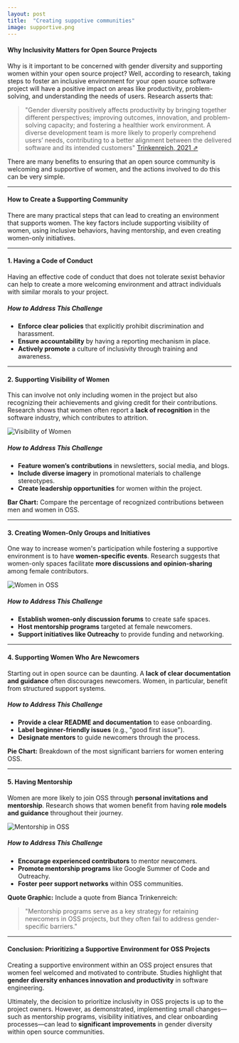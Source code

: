 ```yaml
---
layout: post
title:  "Creating suppotive communities"
image: supportive.png
---
```


#### Why Inclusivity Matters for Open Source Projects

Why is it important to be concerned with gender diversity and supporting women within your open source project? Well, according to research, taking steps to foster an inclusive environment for your open source software project will have a positive impact on areas like productivity, problem-solving, and understanding the needs of users. Research asserts that:

> "Gender diversity positively affects productivity by bringing together different perspectives; improving outcomes, innovation, and problem-solving capacity; and fostering a healthier work environment. A diverse development team is more likely to properly comprehend users’ needs, contributing to a better alignment between the delivered software and its intended customers" 
<a class="paper" target="__blank" href="https://ieeexplore.ieee.org/abstract/document/9402570">Trinkenreich, 2021 ⇗</a>

There are many benefits to ensuring that an open source community is welcoming and supportive of women, and the actions involved to do this can be very simple.

---

#### How to Create a Supporting Community

There are many practical steps that can lead to creating an environment that supports women. The key factors include supporting visibility of women, using inclusive behaviors, having mentorship, and even creating women-only initiatives.

---

#### 1. Having a Code of Conduct

Having an effective code of conduct that does not tolerate sexist behavior can help to create a more welcoming environment and attract individuals with similar morals to your project.

##### How to Address This Challenge
- **Enforce clear policies** that explicitly prohibit discrimination and harassment.
- **Ensure accountability** by having a reporting mechanism in place.
- **Actively promote** a culture of inclusivity through training and awareness.

---

#### 2. Supporting Visibility of Women

This can involve not only including women in the project but also recognizing their achievements and giving credit for their contributions. Research shows that women often report a **lack of recognition** in the software industry, which contributes to attrition.

![Visibility of Women](https://example.com/visibility.jpg)

##### How to Address This Challenge
- **Feature women’s contributions** in newsletters, social media, and blogs.
- **Include diverse imagery** in promotional materials to challenge stereotypes.
- **Create leadership opportunities** for women within the project.

**Bar Chart:** Compare the percentage of recognized contributions between men and women in OSS.

---

#### 3. Creating Women-Only Groups and Initiatives

One way to increase women's participation while fostering a supportive environment is to have **women-specific events**. Research suggests that women-only spaces facilitate **more discussions and opinion-sharing** among female contributors.

![Women in OSS](https://example.com/women-oss.jpg)

##### How to Address This Challenge
- **Establish women-only discussion forums** to create safe spaces.
- **Host mentorship programs** targeted at female newcomers.
- **Support initiatives like Outreachy** to provide funding and networking.

---

#### 4. Supporting Women Who Are Newcomers

Starting out in open source can be daunting. A **lack of clear documentation and guidance** often discourages newcomers. Women, in particular, benefit from structured support systems.

##### How to Address This Challenge
- **Provide a clear README and documentation** to ease onboarding.
- **Label beginner-friendly issues** (e.g., "good first issue").
- **Designate mentors** to guide newcomers through the process.

**Pie Chart:** Breakdown of the most significant barriers for women entering OSS.

---

#### 5. Having Mentorship

Women are more likely to join OSS through **personal invitations and mentorship**. Research shows that women benefit from having **role models and guidance** throughout their journey.

![Mentorship in OSS](https://example.com/mentorship.jpg)

##### How to Address This Challenge
- **Encourage experienced contributors** to mentor newcomers.
- **Promote mentorship programs** like Google Summer of Code and Outreachy.
- **Foster peer support networks** within OSS communities.

**Quote Graphic:** Include a quote from Bianca Trinkenreich:
> "Mentorship programs serve as a key strategy for retaining newcomers in OSS projects, but they often fail to address gender-specific barriers."

---

#### Conclusion: Prioritizing a Supportive Environment for OSS Projects

Creating a supportive environment within an OSS project ensures that women feel welcomed and motivated to contribute. Studies highlight that **gender diversity enhances innovation and productivity** in software engineering.

Ultimately, the decision to prioritize inclusivity in OSS projects is up to the project owners. However, as demonstrated, implementing small changes—such as mentorship programs, visibility initiatives, and clear onboarding processes—can lead to **significant improvements** in gender diversity within open source communities.

